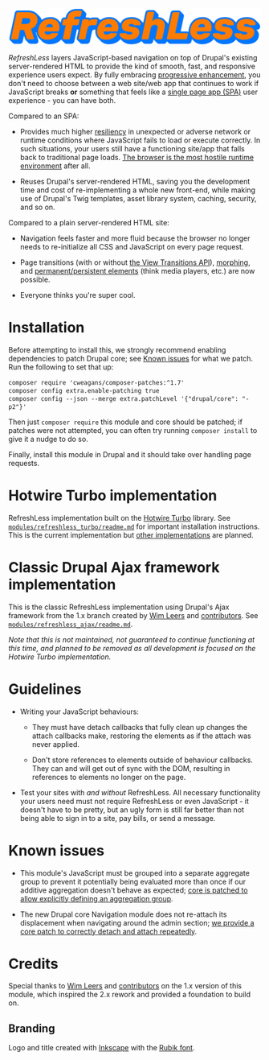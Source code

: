 ![Stylized "RefreshLess"](assets/optimized/title.svg)

*RefreshLess* layers JavaScript-based navigation on top of Drupal's existing
server-rendered HTML to provide the kind of smooth, fast, and responsive
experience users expect. By fully embracing [progressive
enhancement](https://en.wikipedia.org/wiki/Progressive_enhancement), you don't
need to choose between a web site/web app that continues to work if JavaScript
breaks **or** something that feels like a [single page app
(SPA)](https://en.wikipedia.org/wiki/Single-page_application) user experience -
you can have both.

Compared to an SPA:

* Provides much higher [resiliency](https://resilientwebdesign.com/) in unexpected or adverse network or runtime conditions where JavaScript fails to load or execute correctly. In such situations, your users still have a functioning site/app that falls back to traditional page loads. [The browser is the most hostile runtime environment](https://molily.de/robust-javascript/#the-browser-as-a-runtime-environment) after all.

* Reuses Drupal's server-rendered HTML, saving you the development time and cost of re-implementing a whole new front-end, while making use of Drupal's Twig templates, asset library system, caching, security, and so on.

Compared to a plain server-rendered HTML site:

* Navigation feels faster and more fluid because the browser no longer needs to re-initialize all CSS and JavaScript on every page request.

* Page transitions (with or without [the View Transitions API](https://developer.mozilla.org/en-US/docs/Web/API/View_Transitions_API)), [morphing](https://github.com/bigskysoftware/idiomorph), and [permanent/persistent elements](https://turbo.hotwired.dev/handbook/building#persisting-elements-across-page-loads) (think media players, etc.) are now possible.

* Everyone thinks you're super cool.

# Installation

Before attempting to install this, we strongly recommend enabling dependencies
to patch Drupal core; see [Known issues](#known-issues) for what we patch. Run
the following to set that up:

```shell
composer require 'cweagans/composer-patches:^1.7'
composer config extra.enable-patching true
composer config --json --merge extra.patchLevel '{"drupal/core": "-p2"}'
```

Then just `composer require` this module and core should be patched; if patches were not attempted, you can often try running `composer install` to give it a nudge to do so.

Finally, install this module in Drupal and it should take over handling page
requests.

# Hotwire Turbo implementation

RefreshLess implementation built on the [Hotwire
Turbo](https://turbo.hotwired.dev/) library. See
[`modules/refreshless_turbo/readme.md`](modules/refreshless_turbo/readme.md) for important installation instructions.
This is the current implementation but [other
implementations](https://www.drupal.org/project/refreshless/issues/3396176) are
planned.

# Classic Drupal Ajax framework implementation

This is the classic RefreshLess implementation using Drupal's Ajax framework
from the 1.x branch created by [Wim Leers](https://www.drupal.org/u/wim-leers)
and [contributors](https://www.drupal.org/node/2693129/committers). See
[`modules/refreshless_ajax/readme.md`](modules/refreshless_ajax/readme.md).

*Note that this is not maintained, not guaranteed to continue functioning at
this time, and planned to be removed as all development is focused on the
Hotwire Turbo implementation.*

# Guidelines

* Writing your JavaScript behaviours:

  * They must have detach callbacks that fully clean up changes the attach callbacks make, restoring the elements as if the attach was never applied.

  * Don't store references to elements outside of behaviour callbacks. They can and will get out of sync with the DOM, resulting in references to elements no longer on the page.

* Test your sites with *and without* RefreshLess. All necessary functionality your users need must not require RefreshLess or even JavaScript - it doesn't have to be pretty, but an ugly form is still far better than not being able to sign in to a site, pay bills, or send a message.

# Known issues

* This module's JavaScript must be grouped into a separate aggregate group to prevent it potentially being evaluated more than once if our additive aggregation doesn't behave as expected; [core is patched to allow explicitly defining an aggregation group](https://www.drupal.org/project/drupal/issues/3232810).

* The new Drupal core Navigation module does not re-attach its displacement when navigating around the admin section; [we provide a core patch to correctly detach and attach repeatedly](https://www.drupal.org/project/drupal/issues/3487905).

# Credits

Special thanks to [Wim Leers](https://www.drupal.org/u/wim-leers) and
[contributors](https://www.drupal.org/node/2693129/committers) on the 1.x
version of this module, which inspired the 2.x rework and provided a foundation
to build on.

## Branding

Logo and title created with [Inkscape](https://inkscape.org/) with the [Rubik
font](https://www.fontsquirrel.com/fonts/rubik).
